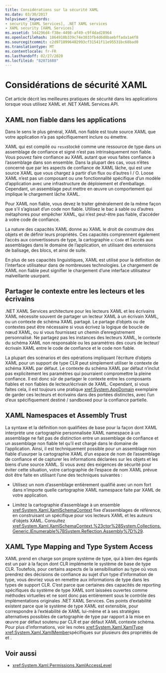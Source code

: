 ```yaml
---
title: Considérations sur la sécurité XAML
ms.date: 03/30/2017
helpviewer_keywords:
- security [XAML Services], .NET XAML services
- XAML security [XAML Services]
ms.assetid: 544296d4-f38e-4498-af49-c9f4dad28964
ms.openlocfilehash: 1864910b339c74e3033fb4d6d8baebffada1a4f8
ms.sourcegitcommit: c2d9718996402993cf31541f11e95531bc68bad0
ms.translationtype: MT
ms.contentlocale: fr-FR
ms.lasthandoff: 02/27/2020
ms.locfileid: "82071688"
---
```

# <a name="xaml-security-considerations"></a>Considérations de sécurité XAML

Cet article décrit les meilleures pratiques de sécurité dans les applications lorsque vous utilisez XAML et .NET XAML Services API.

## <a name="untrusted-xaml-in-applications"></a>XAML non fiable dans les applications

Dans le sens le plus général, XAML non fiable est toute source XAML que votre application n’a pas spécifiquement inclure ou émettre.

XAML qui est compilé ou `resx`stocké comme une ressource de type dans un assemblage de confiance et signé n’est pas intrinsèquement non fiable. Vous pouvez faire confiance au XAML autant que vous faites confiance à l’assemblage dans son ensemble. Dans la plupart des cas, vous n’êtes concerné que par les aspects de confiance de XAML lâche, qui est une source XAML que vous chargez à partir d’un flux ou d’autres I / O. Loose XAML n’est pas un composant ou une fonctionnalité spécifique d’un modèle d’application avec une infrastructure de déploiement et d’emballage. Cependant, un assemblage peut mettre en œuvre un comportement qui implique le chargement lâche XAML.

Pour XAML non fiable, vous devez le traiter généralement de la même façon que s’il s’agissait d’un code non fiable. Utilisez le bac à sable ou d’autres métaphores pour empêcher XAML, qui n’est peut-être pas fiable, d’accéder à votre code de confiance.

La nature des capacités XAML donne au XAML le droit de construire des objets et de définir leurs propriétés. Ces capacités comprennent également l’accès aux convertisseurs de type, la cartographie `x:Code` et l’accès aux assemblages dans le domaine de l’application, en utilisant des extensions de balisage, des blocs, et ainsi de suite.

En plus de ses capacités linguistiques, XAML est utilisé pour la définition de l’interface utilisateur dans de nombreuses technologies. Le chargement de XAML non fiable peut signifier le chargement d’une interface utilisateur malveillante usurpant.

## <a name="sharing-context-between-readers-and-writers"></a>Partager le contexte entre les lecteurs et les écrivains

.NET XAML Services architecture pour les lecteurs XAML et les écrivains XAML nécessite souvent de partager un lecteur XAML à un écrivain XAML, ou un contexte de schéma XAML partagé. Le partage d’objets ou de contextes peut être nécessaire si vous écrivez la logique de boucle de nœud XAML, ou si vous fournissez un chemin d’enregistrement personnalisé. Ne partagez pas les instances des lecteurs XAML, le contexte du schéma XAML non responsable ou les paramètres des cours de lecteur/écrivain XAML entre le code de confiance et le code non fiable.

La plupart des scénarios et des opérations impliquant l’écriture d’objets XAML pour un support de type CLR peut simplement utiliser le contexte de schéma XAML par défaut. Le contexte du schéma XAML par défaut n’inclut pas explicitement les paramètres qui pourraient compromettre la pleine confiance. Il est donc sûr de partager le contexte entre les composants fiables et non fiables de lecteur/écrivain de XAML. Cependant, si vous faites cela, il est toujours une pratique <xref:System.AppDomain> exemplaire de garder ces lecteurs et écrivains dans des portées distinctes, avec l’un d’eux spécifiquement destiné / sandboxed pour la confiance partielle.

## <a name="xaml-namespaces-and-assembly-trust"></a>XAML Namespaces et Assembly Trust

La syntaxe et la définition non qualifiées de base pour la façon dont XAML interprète une cartographie personnalisée XAML namespace à un assemblage ne fait pas de distinction entre un assemblage de confiance et un assemblage non fiable tel qu’il est chargé dans le domaine de l’application. Ainsi, il est techniquement possible pour un assemblage non fiable d’usurper la cartographie XAML d’un espace de nom de l’assemblage de confiance et de capturer les informations déclarées sur les objets et les biens d’une source XAML. Si vous avez des exigences de sécurité pour éviter cette situation, votre cartographie de l’espace de nom XAML prévue doit être faite en utilisant l’une des techniques suivantes :

- Utilisez un nom d’assemblage entièrement qualifié avec un nom fort dans n’importe quelle cartographie XAML namespace faite par XAML de votre application.

- Limitez la cartographie d’assemblage à un ensemble <xref:System.Xaml.XamlSchemaContext> fixe d’assemblages de référence, en construisant un spécifique pour vos lecteurs XAML et les auteurs d’objets XAML. Consultez <xref:System.Xaml.XamlSchemaContext.%23ctor%28System.Collections.Generic.IEnumerable%7BSystem.Reflection.Assembly%7D%29>.

## <a name="xaml-type-mapping-and-type-system-access"></a>XAML Type Mapping and Type System Access

XAML prend en charge son propre système de type, qui à bien des égards est un pair à la façon dont CLR implémente le système de base de type CLR. Toutefois, pour certains aspects de la sensibilisation au type où vous prendrez des décisions de confiance au sujet d’un type d’information de type, vous devriez vous en remettre aux informations de type dans les types de support CLR. C’est parce que certaines des capacités de reporting spécifiques du système de type XAML sont laissées ouvertes comme méthodes virtuelles et ne sont donc pas entièrement sous le contrôle des implémentations originales .NET XAML Services. Ces points d’extabilité existent parce que le système de type XAML est extensible, pour correspondre à l’extéabilité de XAML lui-même et à ses stratégies alternatives possibles de cartographie de type par rapport à la mise en œuvre par défaut soutenu par CLR et par défaut XAML contexte schéma. Pour plus d’informations, voir les notes <xref:System.Xaml.XamlType> <xref:System.Xaml.XamlMember>spécifiques sur plusieurs des propriétés de et .

## <a name="see-also"></a>Voir aussi

- <xref:System.Xaml.Permissions.XamlAccessLevel>
